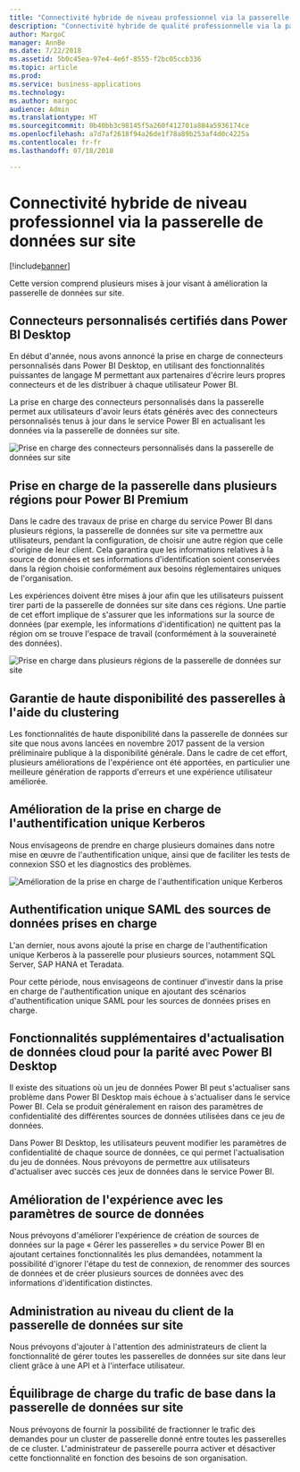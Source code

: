 ```yaml
---
title: "Connectivité hybride de niveau professionnel via la passerelle de données sur site"
description: "Connectivité hybride de qualité professionnelle via la passerelle de données sur site"
author: MargoC
manager: AnnBe
ms.date: 7/22/2018
ms.assetid: 5b0c45ea-97e4-4e6f-8555-f2bc05ccb336
ms.topic: article
ms.prod: 
ms.service: business-applications
ms.technology: 
ms.author: margoc
audience: Admin
ms.translationtype: HT
ms.sourcegitcommit: 0b40bb3c98145f5a260f412701a884a5936174ce
ms.openlocfilehash: a7d7af2618f94a26de1f78a89b253af4d0c4225a
ms.contentlocale: fr-fr
ms.lasthandoff: 07/18/2018

---
```

#  <a name="enterprise-grade-hybrid-connectivity-using-the-on-premises-data-gateway"></a>Connectivité hybride de niveau professionnel via la passerelle de données sur site


[!include[banner](../../includes/banner.md)]

Cette version comprend plusieurs mises à jour visant à amélioration la passerelle de données sur site.

## <a name="certified-custom-connectors-in-power-bi-desktop"></a>Connecteurs personnalisés certifiés dans Power BI Desktop

En début d'année, nous avons annoncé la prise en charge de connecteurs personnalisés dans Power BI Desktop, en utilisant des fonctionnalités puissantes de langage M permettant aux partenaires d'écrire leurs propres connecteurs et de les distribuer à chaque utilisateur Power BI.

La prise en charge des connecteurs personnalisés dans la passerelle permet aux utilisateurs d'avoir leurs états générés avec des connecteurs personnalisés tenus à jour dans le service Power BI en actualisant les données via la passerelle de données sur site.

![Prise en charge des connecteurs personnalisés dans la passerelle de données sur site](media/custom-connectors-support-premises-data-gateway-1.jpg "Prise en charge des connecteurs personnalisés dans la passerelle de données sur site")

## <a name="gateway-multi-geo-support-for-power-bi-premium"></a>Prise en charge de la passerelle dans plusieurs régions pour Power BI Premium

Dans le cadre des travaux de prise en charge du service Power BI dans plusieurs régions, la passerelle de données sur site va permettre aux utilisateurs, pendant la configuration, de choisir une autre région que celle d'origine de leur client. Cela garantira que les informations relatives à la source de données et ses informations d'identification soient conservées dans la région choisie conformément aux besoins réglementaires uniques de l'organisation.

Les expériences doivent être mises à jour afin que les utilisateurs puissent tirer parti de la passerelle de données sur site dans ces régions. Une partie de cet effort implique de s'assurer que les informations sur la source de données (par exemple, les informations d'identification) ne quittent pas la région om se trouve l'espace de travail (conformément à la souveraineté des données).

![Prise en charge dans plusieurs régions de la passerelle de données sur site](media/gateway-multi-geo-support-pbi-premium-1.png "Prise en charge dans plusieurs régions de la passerelle de données sur site")

## <a name="guarantee-high-availability-of-gateways-via-clustering"></a>Garantie de haute disponibilité des passerelles à l'aide du clustering
Les fonctionnalités de haute disponibilité dans la passerelle de données sur site que nous avons lancées en novembre 2017 passent de la version préliminaire publique à la disponibilité générale. Dans le cadre de cet effort, plusieurs améliorations de l'expérience ont été apportées, en particulier une meilleure génération de rapports d'erreurs et une expérience utilisateur améliorée.

## <a name="improved-kerberos-single-sign-on-support"></a>Amélioration de la prise en charge de l'authentification unique Kerberos
Nous envisageons de prendre en charge plusieurs domaines dans notre mise en œuvre de l'authentification unique, ainsi que de faciliter les tests de connexion SSO et les diagnostics des problèmes.

![Amélioration de la prise en charge de l'authentification unique Kerberos](media/improved-kerberos-single-sign-support-premises-data-gateway-1.png "Amélioration de la prise en charge de l'authentification unique Kerberos")

## <a name="saml-based-single-sign-on-for-supported-data-sources"></a>Authentification unique SAML des sources de données prises en charge

L'an dernier, nous avons ajouté la prise en charge de l'authentification unique Kerberos à la passerelle pour plusieurs sources, notamment SQL Server, SAP HANA et Teradata.

Pour cette période, nous envisageons de continuer d'investir dans la prise en charge de l'authentification unique en ajoutant des scénarios d'authentification unique SAML pour les sources de données prises en charge.

<a name="additional-cloud-data-refresh-capabilities-for-parity-with-pbi-desktop"></a>  
## <a name="additional-cloud-data-refresh-capabilities-for-parity-with-power-bi-desktop"></a>Fonctionnalités supplémentaires d'actualisation de données cloud pour la parité avec Power BI Desktop

Il existe des situations où un jeu de données Power BI peut s'actualiser sans problème dans Power BI Desktop mais échoue à s'actualiser dans le service Power BI. Cela se produit généralement en raison des paramètres de confidentialité des différentes sources de données utilisées dans ce jeu de données.

Dans Power BI Desktop, les utilisateurs peuvent modifier les paramètres de confidentialité de chaque source de données, ce qui permet l'actualisation du jeu de données. Nous prévoyons de permettre aux utilisateurs d'actualiser avec succès ces jeux de données dans le service Power BI.

<a name="improved-data-sources-settings-experience"></a>  
## <a name="improved-data-source-settings-experience"></a>Amélioration de l'expérience avec les paramètres de source de données

Nous prévoyons d'améliorer l'expérience de création de sources de données sur la page « Gérer les passerelles » du service Power BI en ajoutant certaines fonctionnalités les plus demandées, notamment la possibilité d'ignorer l'étape du test de connexion, de renommer des sources de données et de créer plusieurs sources de données avec des informations d'identification distinctes.

## <a name="tenant-level-administration-of-on-premises-data-gateway"></a>Administration au niveau du client de la passerelle de données sur site
Nous prévoyons d'ajouter à l'attention des administrateurs de client la fonctionnalité de gérer toutes les passerelles de données sur site dans leur client grâce à une API et à l'interface utilisateur.

## <a name="basic-traffic-load-balancing-in-the-on-premises-data-gateway"></a>Équilibrage de charge du trafic de base dans la passerelle de données sur site
Nous prévoyons de fournir la possibilité de fractionner le trafic des demandes pour un cluster de passerelle donné entre toutes les passerelles de ce cluster.
L'administrateur de passerelle pourra activer et désactiver cette fonctionnalité en fonction des besoins de son organisation.

